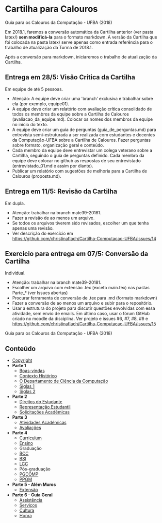 # Cartilha para Calouros 

Guia para os Calouros da Computação - UFBA (2018)

Em 2018.1, faremos a conversão automática da Cartilha anterior (ver pasta latex/) **sem modificá-la**
para o formato markdown.
A versão da Cartilha que foi colocada na pasta latex/ serve apenas como entrada referência para o trabalho de atualização da Turma de 2018.1.

Após a conversão para markdown, iniciaremos o trabalho de atualização da Cartilha.


## Entrega em 28/5: Visão Crítica da Cartilha
Em equipe de até 5 pessoas.
- Atenção: A equipe deve criar uma 'branch' exclusiva e trabalhar sobre ela (por exemplo, equipe01).
- A equipe deve criar um relatório com avaliação crítica consolidado de todos os membros da equipe sobre a Cartilha de Calouros (avaliacao_da_equipe.md). Colocar os nomes dos membros da equipe no início do texto.
- A equipe deve criar um guia de perguntas (guia_de_perguntas.md) para entrevista semi-estruturada a ser realizada com estudantes e docentes da Computação-UFBA sobre a Cartilha de Calouros. Fazer perguntas sobre formato, organização geral e conteúdo.
- Cada membro da equipe deve entrevistar um colega veterano sobre a Cartilha, seguindo o guia de perguntas definido. Cada membro da equipe deve colocar no github as respostas de seu entrevistado (entrevistado_01.md e assim por diante). 
- Publicar um relatório com sugestões de melhoria para a Cartilha de Calouros (proposta.md).

## Entrega em 11/5: Revisão da Cartilha
Em dupla.
- Atenção: trabalhar na branch mate39-20181.
- Fazer a revisão de ao menos um arquivo.
- Se todos os arquivos tiverem sido revisados, escolher um que tenha apenas uma revisão.
- Ver descrição do exercício em https://github.com/christinaflach/Cartilha-Computacao-UFBA/issues/14 

## Exercício para entrega em 07/5: Conversão da Cartilha
Individual.
- Atenção: trabalhar na branch mate39-20181.
- Escolher um arquivo com extensão .tex (exceto main.tex) nas pastas Parte_* (ver Issues abertas)
- Procurar ferramenta de conversão de .tex para .md (formato markdown)
- Fazer a conversão de ao menos um arquivo e subir para o repositório.
- Usar a estrutura do projeto para discutir questões envolvidas com essa atividade, sem envio de emails.
Em último caso, usar o fórum GitHub criado no moodle da disciplina. 
Ver projeto e issues #6, #7, #8, #9 e https://github.com/christinaflach/Cartilha-Computacao-UFBA/issues/15


Guia para os Calouros da Computação - UFBA (2018)

## Conteúdo

* [Copyright](link://copyright)
* **Parte 1**
    * [Boas-vindas](link://markdown/introducao)
    * [Contexto Histórico](link://markdown/historico)
    * [O Departamento de Ciência da Computação](link://markdown/departamento)
    * [Siglas 1](link://markdown/siglas1)
    * [Siglas 2](link://markdown/siglas2)
* **Parte 2**
    * [Direitos do Estudante](link://markdown/direitos)
    * [Representação Estudantil](link://markdown/representacao)
    * [Solicitações Acadêmicas](link://markdown/solicitacoes)
* **Parte 3**
    * [Atividades Acadêmicas](link://markdown/atividades)
    * [Avaliações](link://markdown/avaliacoes)
* **Parte 4**
    * [Curriculum](link://markdown/curriculum)
    * [Ensino](link://markdown/ensino)
    * Graduação
    * [BCC](link://markdown/bcc)
    * [BSI](link://markdown/bsi)
    * [LCC](link://markdown/lcc)
    * Pós-graduação
    * [PGCOMP](link://markdown/pgcomp)
    * [PPGM](link://markdown/ppgm)
* **Parte 5 - Além Muros**
    * [Extensão](link://markdown/extensao)
* **Parte 6 - Guia Geral**
    * [Assistência](link://markdown/assistencia)
    * [Serviços](link://markdown/servicos)
    * [Cultura](link://markdown/cultura)
    * [Honra](link://markdown/honra)


